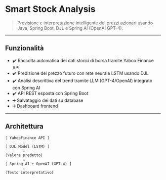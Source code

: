 # Smart Stock Analysis

> Previsione e interpretazione intelligente dei prezzi azionari usando Java, Spring Boot, DJL e Spring AI (OpenAI GPT-4).

---

## Funzionalità

- ✔️ Raccolta automatica dei dati storici di borsa tramite Yahoo Finance API
- ✔️ Predizione del prezzo futuro con rete neurale LSTM usando DJL
- ✔️ Analisi descrittiva del trend tramite LLM (GPT-4/OpenAI) integrato con Spring AI
- ✔️ API REST esposta con Spring Boot
- ➕ Salvataggio dei dati su database
- ➕ Dashboard frontend

---

## Architettura

```text
[ YahooFinance API ]
        ↓
[ DJL Model (LSTM) ]
        ↓
(Valore predetto)
        ↓
[ Spring AI + OpenAI (GPT-4) ]
        ↓
(Testo interpretativo)
